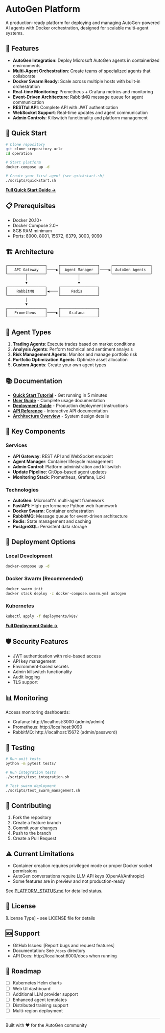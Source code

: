 # AutoGen Platform

A production-ready platform for deploying and managing AutoGen-powered AI agents with Docker orchestration, designed for scalable multi-agent systems.

## 🌟 Features

- **AutoGen Integration**: Deploy Microsoft AutoGen agents in containerized environments
- **Multi-Agent Orchestration**: Create teams of specialized agents that collaborate
- **Docker Swarm Ready**: Scale across multiple hosts with built-in orchestration
- **Real-time Monitoring**: Prometheus + Grafana metrics and monitoring
- **Event-Driven Architecture**: RabbitMQ message queue for agent communication
- **RESTful API**: Complete API with JWT authentication
- **WebSocket Support**: Real-time updates and agent communication
- **Admin Controls**: Killswitch functionality and platform management

## 🚀 Quick Start

```bash
# Clone repository
git clone <repository-url>
cd operation

# Start platform
docker-compose up -d

# Create your first agent (see quickstart.sh)
./scripts/quickstart.sh
```

**[Full Quick Start Guide →](./docs/QUICK_START.md)**

## 📋 Prerequisites

- Docker 20.10+
- Docker Compose 2.0+
- 8GB RAM minimum
- Ports: 8000, 8001, 15672, 6379, 3000, 9090

## 🏗️ Architecture

```
┌─────────────────┐     ┌─────────────────┐     ┌─────────────────┐
│   API Gateway   │────▶│  Agent Manager  │────▶│ AutoGen Agents  │
└────────┬────────┘     └────────┬────────┘     └─────────────────┘
         │                       │                         
         ▼                       ▼                         
┌─────────────────┐     ┌─────────────────┐              
│    RabbitMQ     │◀────│     Redis       │              
└─────────────────┘     └─────────────────┘              
         │                                                
         ▼                                                
┌─────────────────┐     ┌─────────────────┐              
│   Prometheus    │────▶│    Grafana      │              
└─────────────────┘     └─────────────────┘              
```

## 🤖 Agent Types

1. **Trading Agents**: Execute trades based on market conditions
2. **Analysis Agents**: Perform technical and sentiment analysis
3. **Risk Management Agents**: Monitor and manage portfolio risk
4. **Portfolio Optimization Agents**: Optimize asset allocation
5. **Custom Agents**: Create your own agent types

## 📚 Documentation

- **[Quick Start Tutorial](./docs/QUICK_START.md)** - Get running in 5 minutes
- **[User Guide](./docs/USER_GUIDE.md)** - Complete usage documentation
- **[Deployment Guide](./docs/DEPLOYMENT_GUIDE.md)** - Production deployment instructions
- **[API Reference](http://localhost:8000/docs)** - Interactive API documentation
- **[Architecture Overview](./docs/ARCHITECTURE.md)** - System design details

## 🔧 Key Components

### Services
- **API Gateway**: REST API and WebSocket endpoint
- **Agent Manager**: Container lifecycle management
- **Admin Control**: Platform administration and killswitch
- **Update Pipeline**: GitOps-based agent updates
- **Monitoring Stack**: Prometheus, Grafana, Loki

### Technologies
- **AutoGen**: Microsoft's multi-agent framework
- **FastAPI**: High-performance Python web framework
- **Docker Swarm**: Container orchestration
- **RabbitMQ**: Message queue for event-driven architecture
- **Redis**: State management and caching
- **PostgreSQL**: Persistent data storage

## 🚢 Deployment Options

### Local Development
```bash
docker-compose up -d
```

### Docker Swarm (Recommended)
```bash
docker swarm init
docker stack deploy -c docker-compose.swarm.yml autogen
```

### Kubernetes
```bash
kubectl apply -f deployments/k8s/
```

**[Full Deployment Guide →](./docs/DEPLOYMENT_GUIDE.md)**

## 🛡️ Security Features

- JWT authentication with role-based access
- API key management
- Environment-based secrets
- Admin killswitch functionality
- Audit logging
- TLS support

## 📊 Monitoring

Access monitoring dashboards:
- Grafana: http://localhost:3000 (admin/admin)
- Prometheus: http://localhost:9090
- RabbitMQ: http://localhost:15672 (admin/password)

## 🧪 Testing

```bash
# Run unit tests
python -m pytest tests/

# Run integration tests
./scripts/test_integration.sh

# Test swarm deployment
./scripts/test_swarm_management.sh
```

## 🤝 Contributing

1. Fork the repository
2. Create a feature branch
3. Commit your changes
4. Push to the branch
5. Create a Pull Request

## ⚠️ Current Limitations

- Container creation requires privileged mode or proper Docker socket permissions
- AutoGen conversations require LLM API keys (OpenAI/Anthropic)
- Some features are in preview and not production-ready

See [PLATFORM_STATUS.md](./docs/PLATFORM_STATUS.md) for detailed status.

## 📝 License

[License Type] - see LICENSE file for details

## 🆘 Support

- GitHub Issues: [Report bugs and request features]
- Documentation: See `/docs` directory
- API Docs: http://localhost:8000/docs when running

## 🎯 Roadmap

- [ ] Kubernetes Helm charts
- [ ] Web UI dashboard
- [ ] Additional LLM provider support
- [ ] Enhanced agent templates
- [ ] Distributed training support
- [ ] Multi-region deployment

---

Built with ❤️ for the AutoGen community